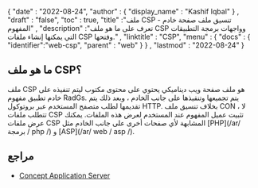 {
  "date" : "2022-08-24",
  "author" : {
    "display_name" : "Kashif Iqbal"
} ,
  "draft" : "false",
  "toc" : true,
  "title" :"ملف CSP - تنسيق ملف صفحة خادم المفهوم" ,
  "description" :"تعرف على ما هو ملف CSP وواجهات برمجة التطبيقات التي يمكنها إنشاء ملفات CSP وفتحها." ,
  "linktitle" : "CSP",
  "menu" : {
    "docs" : {
      "identifier":"web-csp",
      "parent" : "web"
}
} ,
  "lastmod" : "2022-08-24"
}

## ما هو ملف CSP؟

ملف CSP هو ملف صفحة ويب ديناميكي يحتوي على محتوى مكتوب ليتم تنفيذه على خادم تطبيق مفهوم RadGs. يتم تجميعها وتنفيذها على جانب الخادم ، وبعد ذلك يتم تقديمها لطلب متصفح المستخدم عبر بروتوكول HTTP. بخلاف تنسيق ملف CON ، لا تتطلب ملفات CSP تثبيت عميل المفهوم عند المستخدم لعرض هذه الملفات. يمكنك عرض ملفات CSP المشابهة لأي صفحات أخرى على جانب الخادم مثل [PHP](/ar/ برمجة / php /) و [ASP](/ar/ web / asp /).

## مراجع

* [Concept Application Server](https://github.com/Devronium/ConceptApplicationServer)

